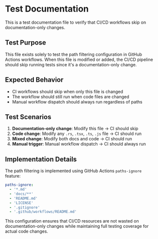 # Test Documentation

This is a test documentation file to verify that CI/CD workflows skip on documentation-only changes.

## Test Purpose

This file exists solely to test the path filtering configuration in GitHub Actions workflows. When this file is modified or added, the CI/CD pipeline should skip running tests since it's a documentation-only change.

## Expected Behavior

- CI workflows should skip when only this file is changed
- The workflow should still run when code files are changed
- Manual workflow dispatch should always run regardless of paths

## Test Scenarios

1. **Documentation-only change**: Modify this file → CI should skip
2. **Code change**: Modify any `.rs`, `.tsx`, `.ts`, `.js` file → CI should run
3. **Mixed change**: Modify both docs and code → CI should run
4. **Manual trigger**: Manual workflow dispatch → CI should always run

## Implementation Details

The path filtering is implemented using GitHub Actions `paths-ignore` feature:

```yaml
paths-ignore:
  - '*.md'
  - 'docs/**'
  - 'README.md'
  - 'LICENSE'
  - '.gitignore'
  - '.github/workflows/README.md'
```

This configuration ensures that CI/CD resources are not wasted on documentation-only changes while maintaining full testing coverage for actual code changes.
